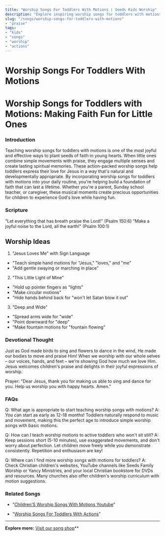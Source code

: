 ```yaml
---
title: "Worship Songs For Toddlers With Motions | Seeds Kids Worship"
description: "Explore inspiring worship songs for toddlers with motions for children's worship and faith development. Biblical music resources for families and ministry."
slug: "/songs/worship-songs-for-toddlers-with-motions"
- "praise"
tags:
- "kids"
- "songs"
- "worship"
- "actions"
---
```


# Worship Songs For Toddlers With Motions

# Worship Songs for Toddlers with Motions: Making Faith Fun for Little Ones

### Introduction
Teaching worship songs for toddlers with motions is one of the most joyful and effective ways to plant seeds of faith in young hearts. When little ones combine simple movements with praise, they engage multiple senses and create lasting spiritual memories. These action-packed worship songs help toddlers express their love for Jesus in a way that's natural and developmentally appropriate. By incorporating worship songs for toddlers with motions into your daily routine, you're helping build a foundation of faith that can last a lifetime. Whether you're a parent, Sunday school teacher, or caregiver, these musical moments create precious opportunities for children to experience God's love while having fun.

### Scripture
"Let everything that has breath praise the Lord!" (Psalm 150:6)
"Make a joyful noise to the Lord, all the earth!" (Psalm 100:1)

## Worship Ideas
1. "Jesus Loves Me" with Sign Language
- "Teach simple hand motions for "Jesus," "loves," and "me"
- "Add gentle swaying or marching in place"

2. "This Little Light of Mine"
- "Hold up pointer fingers as "lights"
- "Make circular motions"
- "Hide hands behind back for "won't let Satan blow it out"

3. "Deep and Wide"
- "Spread arms wide for "wide"
- "Point downward for "deep"
- "Make fountain motions for "fountain flowing"

### Devotional Thought
Just as God made birds to sing and flowers to dance in the wind, He made our bodies to move and praise Him! When we worship with our whole selves – our voices, hands, and feet – we're showing God how much we love Him. Jesus welcomes children's praise and delights in their joyful expressions of worship.

Prayer: "Dear Jesus, thank you for making us able to sing and dance for you. Help us worship you with happy hearts. Amen."

### FAQs

Q: What age is appropriate to start teaching worship songs with motions?
A: You can start as early as 12-18 months! Toddlers naturally respond to music and movement, making this the perfect age to introduce simple worship songs with basic motions.

Q: How can I teach worship motions to active toddlers who won't sit still?
A: Keep sessions short (5-10 minutes), use exaggerated movements, and don't worry about perfection. Let children move freely while you demonstrate consistently. Repetition and enthusiasm are key!

Q: Where can I find more worship songs with motions for toddlers?
A: Check Christian children's websites, YouTube channels like Seeds Family Worship or Yancy Ministries, and your local Christian bookstore for DVDs and resources. Many churches also offer children's worship curriculum with motion suggestions.

### Related Songs

- "[Children'S Worship Songs With Motions Youtube](/songs/children-s-worship-songs-with-motions-youtube/)"

- "[Worship Songs For Toddlers With Actions](/songs/worship-songs-for-toddlers-with-actions/)"

---

**Explore more:** [Visit our song shop](https://seedskidsworship.com/shop)**

<!-- Schema Markup -->
<script type="application/ld+json">
{
  "@context": "https://schema.org",
  "@type": "MusicRecording",
  "name": "Worship Songs For Toddlers With Motions",
  "byArtist": {
    "@type": "MusicGroup",
    "name": "Seeds Kids Worship"
  },
  "isFamilyFriendly": true,
  "url": "https://seedskidsworship.com/songs/worship-songs-for-toddlers-with-motions/"
}
</script>